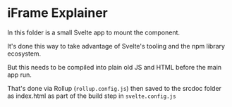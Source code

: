 # iFrame Explainer

In this folder is a small Svelte app to mount the component.

It's done this way to take advantage of Svelte's tooling and the npm library ecosystem.

But this needs to be compiled into plain old JS and HTML before the main app run.

That's done via Rollup (`rollup.config.js`) then saved to the srcdoc folder as index.html as part of the build step in `svelte.config.js`
